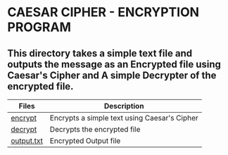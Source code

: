 # CAESAR CIPHER - ENCRYPTION PROGRAM

## This directory takes a simple text file and outputs the message as an Encrypted file using Caesar's Cipher and A simple Decrypter of the encrypted file.

Files | Description
----------- | -----------
[encrypt](./encrypt.c) | Encrypts a simple text using Caesar's Cipher
[decrypt](./decrypt.c) | Decrypts the encrypted file
[output.txt](./output.txt) | Encrypted Output file
